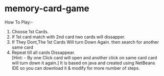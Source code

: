 # memory-card-game
 How To Play:-  
 1) Choose 1st Cards.   
 2) If 1st card match with 2nd card two cards will dissapper.    
 3) If They Dont,The 1st Cards Will turn  Down Again. then search for another same card   
 4) Repeat till all cards Dissappear.    
 [Hint: - By one Click card will open and another click on same card card will turn down it again.]
It is based on java and created using NetBeans IDE so you can download it & modify for more number of steps.
